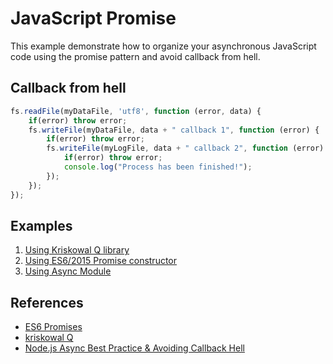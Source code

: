 # JavaScript Promise

This example demonstrate how to organize your asynchronous JavaScript code using the promise pattern and avoid callback from hell.

## Callback from hell

```javascript
fs.readFile(myDataFile, 'utf8', function (error, data) {
    if(error) throw error;
    fs.writeFile(myDataFile, data + " callback 1", function (error) {
        if(error) throw error;
        fs.writeFile(myLogFile, data + " callback 2", function (error) {
            if(error) throw error;
            console.log("Process has been finished!");
        });
    });
});
```

## Examples

1. [Using Kriskowal Q library](q-promise)
1. [Using ES6/2015 Promise constructor](es6-promise)
1. [Using Async Module](async-module)

## References

- [ES6 Promises](http://www.datchley.name/es6-promises/)
- [kriskowal Q](https://github.com/kriskowal/q)
- [Node.js Async Best Practice & Avoiding Callback Hell](https://blog.risingstack.com/node-js-async-best-practices-avoiding-callback-hell-node-js-at-scale/)
